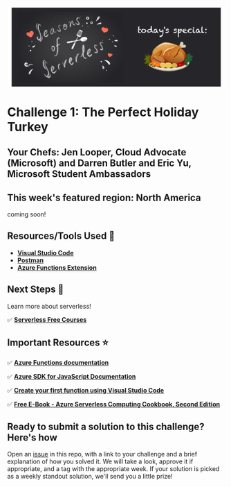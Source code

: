 ![banner](graphics/banner-1.png)

# Challenge 1: The Perfect Holiday Turkey

## Your Chefs: Jen Looper, Cloud Advocate (Microsoft) and Darren Butler and Eric Yu, Microsoft Student Ambassadors

## This week's featured region: North America

coming soon!

## Resources/Tools Used 🚀

-   **[Visual Studio Code](https://code.visualstudio.com/?WT.mc_id=seasonsofserverless-github-cxa)**
-   **[Postman](https://www.getpostman.com/downloads/)**
-   **[Azure Functions Extension](https://marketplace.visualstudio.com/items?itemName=ms-azuretools.vscode-azurefunctions&WT.mc_id=seasonsofserverless-github-cxa)**

## Next Steps 🏃

Learn more about serverless!

  ✅ **[Serverless Free Courses](https://docs.microsoft.com/learn/browse/?term=azure%20functions&WT.mc_id=seasonsofserverless-github-cxa)**

## Important Resources ⭐️

  ✅ **[Azure Functions documentation](https://docs.microsoft.com/azure/azure-functions/?WT.mc_id=seasonsofserverless-github-cxa)**
  
  ✅ **[Azure SDK for JavaScript Documentation](https://docs.microsoft.com/azure/javascript/?WT.mc_id=seasonsofserverless-github-cxa)**
  
  ✅ **[Create your first function using Visual Studio Code](https://docs.microsoft.com/azure/azure-functions/functions-create-first-function-vs-code?WT.mc_id=seasonsofserverless-github-cxa)**
  
  ✅ **[Free E-Book - Azure Serverless Computing Cookbook, Second Edition](https://azure.microsoft.com/resources/azure-serverless-computing-cookbook/?WT.mc_id=seasonsofserverless-github-cxa)**

  ## Ready to submit a solution to this challenge? Here's how
  
Open an [issue](https://github.com/microsoft/Seasons-of-Serverless/issues/new?assignees=&labels=&template=seasons-of-serverless-solution.md&title=Solution) in this repo, with a link to your challenge and a brief explanation of how you solved it. We will take a look, approve it if appropriate, and a tag with the appropriate week. If your solution is picked as a weekly standout solution, we'll send you a little prize!

